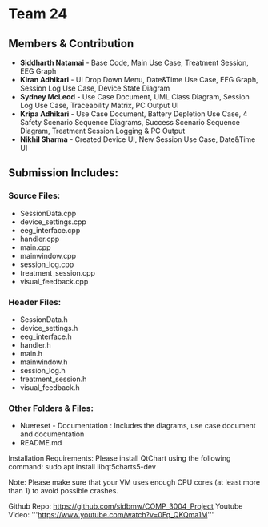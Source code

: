 # Team 24

## Members & Contribution 

- **Siddharth Natamai** - Base Code, Main Use Case, Treatment Session, EEG Graph
- **Kiran Adhikari** - UI Drop Down Menu, Date&Time Use Case, EEG Graph, Session Log Use Case, Device State Diagram
- **Sydney McLeod** - Use Case Document, UML Class Diagram, Session Log Use Case, Traceability Matrix, PC Output UI
- **Kripa Adhikari** - Use Case Document, Battery Depletion Use Case, 4 Safety Scenario Sequence Diagrams, Success Scenario Sequence Diagram, Treatment Session Logging & PC Output
- **Nikhil Sharma** - Created Device UI, New Session Use Case, Date&Time UI  

## Submission Includes:

### Source Files:
	
- SessionData.cpp
- device_settings.cpp
- eeg_interface.cpp
- handler.cpp
- main.cpp
- mainwindow.cpp
- session_log.cpp
- treatment_session.cpp
- visual_feedback.cpp

### Header Files: 
	
- SessionData.h
- device_settings.h
- eeg_interface.h
- handler.h
- main.h
- mainwindow.h
- session_log.h
- treatment_session.h
- visual_feedback.h

### Other Folders & Files:

- Nuereset - Documentation : Includes the diagrams, use case document and documentation 
- README.md

Installation Requirements:
	Please install QtChart using the following command:
														sudo apt install libqt5charts5-dev

Note: Please make sure that your VM uses enough CPU cores (at least more than 1) to avoid possible crashes.

Github Repo: https://github.com/sidbmw/COMP_3004_Project
Youtube Video: '''https://www.youtube.com/watch?v=0Fq_QKQma1M'''